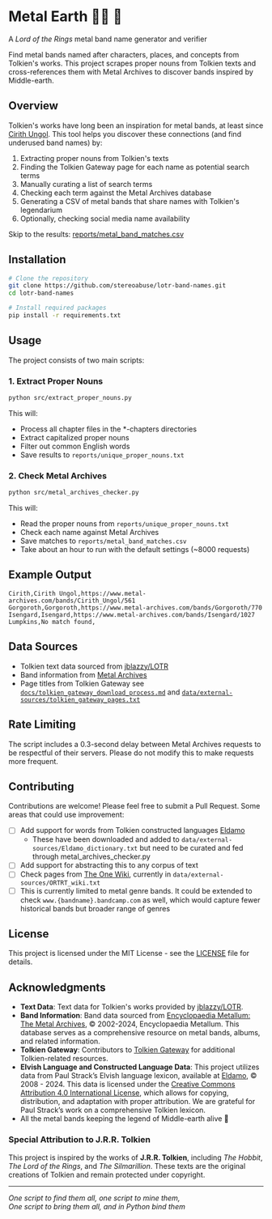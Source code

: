 # Metal Earth 🧙‍♂️ 🎸
A *Lord of the Rings* metal band name generator and verifier

Find metal bands named after characters, places, and concepts from Tolkien's works. This project scrapes proper nouns from Tolkien texts and cross-references them with Metal Archives to discover bands inspired by Middle-earth.

## Overview

Tolkien's works have long been an inspiration for metal bands, at least since [Cirith Ungol](https://en.wikipedia.org/wiki/Cirith_Ungol_(band)). This tool helps you discover these connections (and find underused band names) by:
1. Extracting proper nouns from Tolkien's texts
2. Finding the Tolkien Gateway page for each name as potential search terms
3. Manually curating a list of search terms
4. Checking each term against the Metal Archives database
5. Generating a CSV of metal bands that share names with Tolkien's legendarium
6. Optionally, checking social media name availability

Skip to the results: [reports/metal_band_matches.csv](reports/metal_band_matches.csv)

## Installation

```bash
# Clone the repository
git clone https://github.com/stereoabuse/lotr-band-names.git
cd lotr-band-names

# Install required packages
pip install -r requirements.txt
```

## Usage

The project consists of two main scripts:

### 1. Extract Proper Nouns

```bash
python src/extract_proper_nouns.py
```

This will:
- Process all chapter files in the *-chapters directories
- Extract capitalized proper nouns
- Filter out common English words
- Save results to `reports/unique_proper_nouns.txt`

### 2. Check Metal Archives

```bash
python src/metal_archives_checker.py
```

This will:
- Read the proper nouns from `reports/unique_proper_nouns.txt`
- Check each name against Metal Archives
- Save matches to `reports/metal_band_matches.csv`
- Take about an hour to run with the default settings (~8000 requests)


## Example Output

```csv
Cirith,Cirith Ungol,https://www.metal-archives.com/bands/Cirith_Ungol/561
Gorgoroth,Gorgoroth,https://www.metal-archives.com/bands/Gorgoroth/770
Isengard,Isengard,https://www.metal-archives.com/bands/Isengard/1027
Lumpkins,No match found,
```

## Data Sources

- Tolkien text data sourced from [jblazzy/LOTR](https://github.com/jblazzy/LOTR)
- Band information from [Metal Archives](https://www.metal-archives.com/)
- Page titles from Tolkien Gateway see  [`docs/tolkien_gateway_download_process.md`](docs/tolkien_gateway_download_process.md) and [`data/external-sources/tolkien_gateway_pages.txt`](data/external-sources/tolkien_gateway_pages.txt)

## Rate Limiting

The script includes a 0.3-second delay between Metal Archives requests to be respectful of their servers. Please do not modify this to make requests more frequent.

## Contributing

Contributions are welcome! Please feel free to submit a Pull Request. Some areas that could use improvement:

- [ ] Add support for words from Tolkien constructed languages [Eldamo](https://eldamo.org/index.html)
    * These have been downloaded and added to `data/external-sources/Eldamo_dictionary.txt` but need to be curated and fed through metal_archives_checker.py
- [ ] Add support for abstracting this to any corpus of text
- [ ] Check pages from [The One Wiki](https://lotr.fandom.com/), currently in `data/external-sources/ORTRT_wiki.txt`
- [ ] This is currently limited to metal genre bands.  It could be extended to check `www.{bandname}.bandcamp.com` as well, which would capture fewer historical bands but broader range of genres

## License

This project is licensed under the MIT License - see the [LICENSE](LICENSE) file for details.

## Acknowledgments

- **Text Data**: Text data for Tolkien's works provided by [jblazzy/LOTR](https://github.com/jblazzy/LOTR).
- **Band Information**: Band data sourced from [Encyclopaedia Metallum: The Metal Archives](https://www.metal-archives.com/), © 2002-2024, Encyclopaedia Metallum. This database serves as a comprehensive resource on metal bands, albums, and related information.
- **Tolkien Gateway**: Contributors to [Tolkien Gateway](https://tolkiengateway.net/) for additional Tolkien-related resources.
- **Elvish Language and Constructed Language Data**: This project utilizes data from Paul Strack’s Elvish language lexicon, available at [Eldamo](https://eldamo.org), © 2008 - 2024. This data is licensed under the [Creative Commons Attribution 4.0 International License](http://creativecommons.org/licenses/by/4.0/), which allows for copying, distribution, and adaptation with proper attribution. We are grateful for Paul Strack’s work on a comprehensive Tolkien lexicon.
- All the metal bands keeping the legend of Middle-earth alive 🤘

### Special Attribution to J.R.R. Tolkien

This project is inspired by the works of **J.R.R. Tolkien**, including *The Hobbit*, *The Lord of the Rings*, and *The Silmarillion*. These texts are the original creations of Tolkien and remain protected under copyright.


---

*One script to find them all, one script to mine them,  
One script to bring them all, and in Python bind them*
